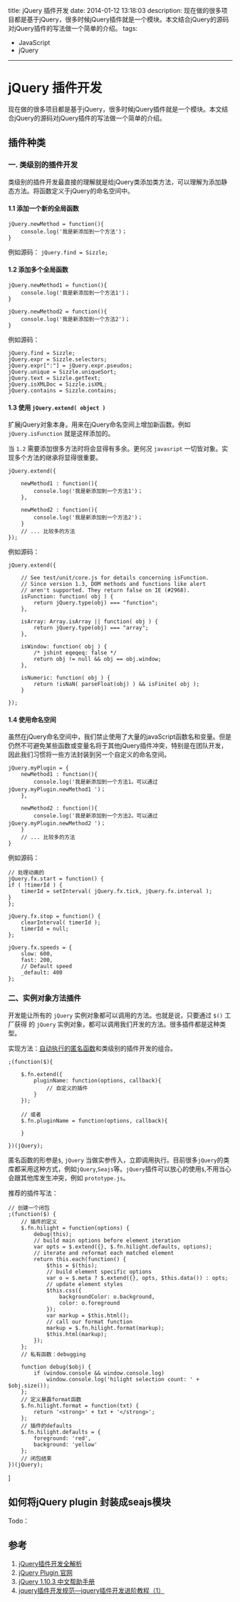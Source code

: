 title: jQuery 插件开发
date: 2014-01-12 13:18:03
description: 现在做的很多项目都是基于jQuery，很多时候jQuery插件就是一个模块。本文结合jQuery的源码对jQuery插件的写法做一个简单的介绍。
tags:
- JavaScript
- jQuery
---


# jQuery 插件开发

现在做的很多项目都是基于jQuery，很多时候jQuery插件就是一个模块。本文结合jQuery的源码对jQuery插件的写法做一个简单的介绍。

<!-- more -->

## 插件种类
### 一. 类级别的插件开发
类级别的插件开发最直接的理解就是给jQuery类添加类方法，可以理解为添加静态方法。将函数定义于jQuery的命名空间中。

#### 1.1 添加一个新的全局函数

    jQuery.newMethod = function(){
        console.log('我是新添加到一个方法')；
    }

例如源码： `jQuery.find = Sizzle;`

#### 1.2 添加多个全局函数

    jQuery.newMethod1 = function(){
        console.log('我是新添加到一个方法1')；
    }

    jQuery.newMethod2 = function(){
        console.log('我是新添加到一个方法2')；
    }

例如源码：

    jQuery.find = Sizzle;
    jQuery.expr = Sizzle.selectors;
    jQuery.expr[":"] = jQuery.expr.pseudos;
    jQuery.unique = Sizzle.uniqueSort;
    jQuery.text = Sizzle.getText;
    jQuery.isXMLDoc = Sizzle.isXML;
    jQuery.contains = Sizzle.contains;


#### 1.3 使用 `jQuery.extend( object )`

扩展jQuery对象本身。用来在jQuery命名空间上增加新函数。例如 `jQuery.isFunction` 就是这样添加的。

当 `1.2` 需要添加很多方法时将会显得有多余。更何况 `javasript` 一切皆对象。实现多个方法的继承将显得很重要。

    jQuery.extend({

        newMethod1 : function(){
            console.log('我是新添加到一个方法1')；
        },

        newMethod2 : function(){
            console.log('我是新添加到一个方法2')；
        }
        // ... 比较多的方法
    });

例如源码：

    jQuery.extend({

        // See test/unit/core.js for details concerning isFunction.
        // Since version 1.3, DOM methods and functions like alert
        // aren't supported. They return false on IE (#2968).
        isFunction: function( obj ) {
            return jQuery.type(obj) === "function";
        },

        isArray: Array.isArray || function( obj ) {
            return jQuery.type(obj) === "array";
        },

        isWindow: function( obj ) {
            /* jshint eqeqeq: false */
            return obj != null && obj == obj.window;
        },

        isNumeric: function( obj ) {
            return !isNaN( parseFloat(obj) ) && isFinite( obj );
        }

    });


#### 1.4 使用命名空间

虽然在jQuery命名空间中，我们禁止使用了大量的javaScript函数名和变量。但是仍然不可避免某些函数或变量名将于其他jQuery插件冲突，特别是在团队开发，因此我们习惯将一些方法封装到另一个自定义的命名空间。

    jQuery.myPlugin = {
        newMethod1 : function(){
            console.log('我是新添加到一个方法1。可以通过 jQuery.myPlugin.newMethod1 ')；
        },

        newMethod2 : function(){
            console.log('我是新添加到一个方法2。可以通过 jQuery.myPlugin.newMethod2 ')；
        }
        // ... 比较多的方法
    }

例如源码：

    // 处理动画的
    jQuery.fx.start = function() {
    if ( !timerId ) {
        timerId = setInterval( jQuery.fx.tick, jQuery.fx.interval );
    }
    };

    jQuery.fx.stop = function() {
        clearInterval( timerId );
        timerId = null;
    };

    jQuery.fx.speeds = {
        slow: 600,
        fast: 200,
        // Default speed
        _default: 400
    };

### 二、实例对象方法插件

开发能让所有的 `jQuery` 实例对象都可以调用的方法。也就是说，只要通过 `$()` 工厂获得
的 `jQuery` 实例对象，都可以调用我们开发的方法。很多插件都是这种类型。

实现方法：[自动执行的匿名函数](javascript:; '展开又是一篇很长的文章，请看下回')和类级别的插件开发的组合。

    ;(function($){

        $.fn.extend({
            pluginName: function(options, callback){
                // 自定义的插件
            }
        });

        // 或者
        $.fn.pluginName = function(options, callback){

        }

    })(jQuery);

匿名函数的形参是`$`, `jQuery` 当做实参传入，立即调用执行。目前很多`jQuery`的类库都采用这种方式，例如`jQuery`,`Seajs`等。`jQuery`插件可以放心的使用`$`,不用当心会跟其他库发生冲突，例如 `prototype.js`。

推荐的插件写法：

    // 创建一个闭包
    ;(function($) {
        // 插件的定义
        $.fn.hilight = function(options) {
            debug(this);
            // build main options before element iteration
            var opts = $.extend({}, $.fn.hilight.defaults, options);
            // iterate and reformat each matched element
            return this.each(function() {
                $this = $(this);
                // build element specific options
                var o = $.meta ? $.extend({}, opts, $this.data()) : opts;
                // update element styles
                $this.css({
                    backgroundColor: o.background,
                    color: o.foreground
                });
                var markup = $this.html();
                // call our format function
                markup = $.fn.hilight.format(markup);
                $this.html(markup);
            });
        };
        // 私有函数：debugging

        function debug($obj) {
            if (window.console && window.console.log)
                window.console.log('hilight selection count: ' + $obj.size());
        };
        // 定义暴露format函数
        $.fn.hilight.format = function(txt) {
            return '<strong>' + txt + '</strong>';
        };
        // 插件的defaults
        $.fn.hilight.defaults = {
            foreground: 'red',
            background: 'yellow'
        };
        // 闭包结束
    })(jQuery);
]

## 如何将jQuery plugin 封装成seajs模块

Todo：

## 参考

1. [jQuery插件开发全解析](http://www.iteye.com/topic/545971)
2. [jQuery Plugin 官网](http://plugins.jquery.com/)
3. [jQuery 1.10.3 中文帮助手册](http://hemin.cn/jq/)
4. [jquery插件开发规范—jquery插件开发进阶教程（1）](http://www.36ria.com/2822)
